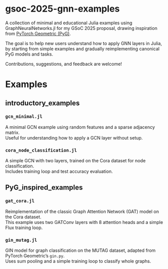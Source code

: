 # gsoc-2025-gnn-examples
A collection of minimal and educational Julia examples using GraphNeuralNetworks.jl for my GSoC 2025 proposal, drawing inspiration from [PyTorch Geometric (PyG)](https://pytorch-geometric.readthedocs.io).

The goal is to help new users understand how to apply GNN layers in Julia, by starting from simple examples and gradually reimplementing canonical PyG models and tasks.

Contributions, suggestions, and feedback are welcome!

# Examples

## introductory_examples

### `gcn_minimal.jl`
A minimal GCN example using random features and a sparse adjacency matrix.  
Useful for understanding how to apply a GCN layer without setup.

### `cora_node_classification.jl`
A simple GCN with two layers, trained on the Cora dataset for node classification.  
Includes training loop and test accuracy evaluation.

## PyG_inspired_examples

### `gat_cora.jl`
Reimplementation of the classic Graph Attention Network (GAT) model on the Cora dataset.  
This example uses two GATConv layers with 8 attention heads and a simple Flux training loop.

### `gin_mutag.jl`
GIN model for graph classification on the MUTAG dataset, adapted from PyTorch Geometric’s `gin.py`.  
Uses sum pooling and a simple training loop to classify whole graphs.




